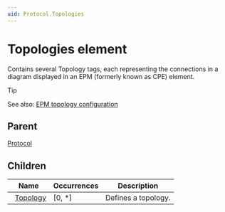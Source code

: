 ```yaml
---
uid: Protocol.Topologies
---
```


# Topologies element

Contains several Topology tags, each representing the connections in a diagram displayed in an EPM (formerly known as CPE) element.

> [!TIP]
> See also: [EPM topology configuration](xref:EPMManagerTopology)

## Parent

[Protocol](xref:Protocol)

## Children

|Name|Occurrences|Description|
|--- |--- |--- |
|&nbsp;&nbsp;[Topology](xref:Protocol.Topologies.Topology)|[0, *]|Defines a topology.|

